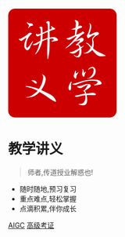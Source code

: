 ![logo](_assets/pic/logo16.svg)

# 教学讲义

> 师者,传道授业解惑也!

- 随时随地,预习复习
- 重点难点,轻松掌握
- 点滴积累,伴你成长

[AIGC](aigc/)
[高级考证](certificate/)